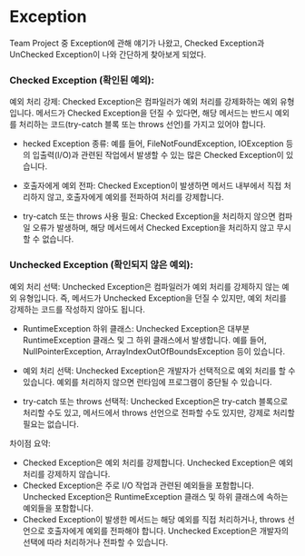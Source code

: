 # Exception

Team Project 중 Exception에 관해 얘기가 나왔고, Checked Exception과 UnChecked Exception이 나와
간단하게 찾아보게 되었다.

### Checked Exception (확인된 예외):
예외 처리 강제: Checked Exception은 컴파일러가 예외 처리를 강제화하는 예외 유형입니다. 
메서드가 Checked Exception을 던질 수 있다면, 
해당 메서드는 반드시 예외를 처리하는 코드(try-catch 블록 또는 throws 선언)를 가지고 있어야 합니다.

- hecked Exception 종류: 예를 들어, FileNotFoundException, IOException 등의 입출력(I/O)과 
관련된 작업에서 발생할 수 있는 많은 Checked Exception이 있습니다.

- 호출자에게 예외 전파: Checked Exception이 발생하면 메서드 내부에서 직접 처리하지 않고, 
호출자에게 예외를 전파하여 처리를 강제합니다.

- try-catch 또는 throws 사용 필요: Checked Exception을 처리하지 않으면 컴파일 오류가 발생하며, 
해당 메서드에서 Checked Exception을 처리하지 않고 무시할 수 없습니다.

### Unchecked Exception (확인되지 않은 예외):
예외 처리 선택: Unchecked Exception은 컴파일러가 예외 처리를 강제하지 않는 예외 유형입니다.
즉, 메서드가 Unchecked Exception을 던질 수 있지만,
예외 처리를 강제하는 코드를 작성하지 않아도 됩니다.

- RuntimeException 하위 클래스: Unchecked Exception은 
대부분 RuntimeException 클래스 및 그 하위 클래스에서 발생합니다. 
예를 들어, NullPointerException, ArrayIndexOutOfBoundsException 등이 있습니다.

- 예외 처리 선택: Unchecked Exception은 개발자가 선택적으로 예외 처리를 할 수 있습니다. 
예외를 처리하지 않으면 런타임에 프로그램이 중단될 수 있습니다.

- try-catch 또는 throws 선택적: Unchecked Exception은 try-catch 블록으로 처리할 수도 있고, 
메서드에서 throws 선언으로 전파할 수도 있지만, 강제로 처리할 필요는 없습니다.

차이점 요약:
- Checked Exception은 예외 처리를 강제합니다. Unchecked Exception은 예외 처리를 강제하지 않습니다.
- Checked Exception은 주로 I/O 작업과 관련된 예외들을 포함합니다. Unchecked Exception은 RuntimeException 클래스 및 하위 클래스에 속하는 예외들을 포함합니다.
- Checked Exception이 발생한 메서드는 해당 예외를 직접 처리하거나, throws 선언으로 호출자에게 예외를 전파해야 합니다. Unchecked Exception은 개발자의 선택에 따라 처리하거나 전파할 수 있습니다.